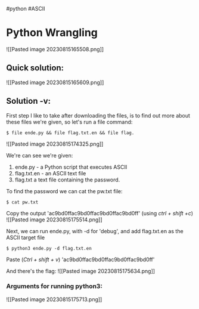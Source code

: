 #python #ASCII 
# Python Wrangling

![[Pasted image 20230815165508.png]]

## Quick solution:
![[Pasted image 20230815165609.png]]

## Solution -v:
First step I like to take after downloading the files, is to find out more about these files we're given, so let's run a file command:
	
	$ file ende.py && file flag.txt.en && file flag.
 
![[Pasted image 20230815174325.png]]


We're can see we're given: 
1. ende.py - a Python script that executes ASCII
2. flag.txt.en - an ASCII text file
3. flag.txt a text file containing the password.


To find the password we can cat the pw.txt file:

	$ cat pw.txt
	
Copy the output 'ac9bd0ffac9bd0ffac9bd0ffac9bd0ff' (using *ctrl + shift +c*)
![[Pasted image 20230815175514.png]]


Next, we can run ende.py, with -d for 'debug', and add flag.txt.en as the ASCII target file 

	$ python3 ende.py -d flag.txt.en


Paste (*Ctrl + shift + v*) 'ac9bd0ffac9bd0ffac9bd0ffac9bd0ff'

And there's the flag:
![[Pasted image 20230815175634.png]]


### Arguments for running python3:
![[Pasted image 20230815175713.png]]

